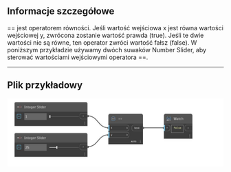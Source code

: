 ## Informacje szczegółowe
== jest operatorem równości. Jeśli wartość wejściowa x jest równa wartości wejściowej y, zwrócona zostanie wartość prawda (true). Jeśli te dwie wartości nie są równe, ten operator zwróci wartość fałsz (false). W poniższym przykładzie używamy dwóch suwaków Number Slider, aby sterować wartościami wejściowymi operatora ==.
___
## Plik przykładowy

![EqualTo](./CoreNodeModels.Equals_img.jpg)

